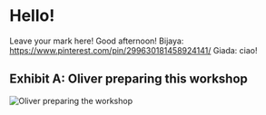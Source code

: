 # Hello!

Leave your mark here!
Good afternoon! 
Bijaya: https://www.pinterest.com/pin/299630181458924141/
Giada: ciao!

## Exhibit A: Oliver preparing this workshop
![Oliver preparing the workshop](https://media.giphy.com/media/unQ3IJU2RG7DO/giphy.gif)
